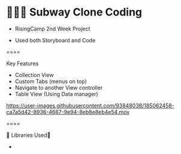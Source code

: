 # 👩🏻‍💻 Subway Clone Coding

* RisingCamp 2nd Week Project

* Used both Storyboard and Code

====

Key Features
- Collection View
- Custom Tabs (menus on top)
- Navigate to another View controller
- Table View (Using Data manager)

https://user-images.githubusercontent.com/93848038/185062458-ca7a5d42-8936-4667-9e94-8eb8e8eb4e54.mov




====

🌼 Libraries Used🌼

-
